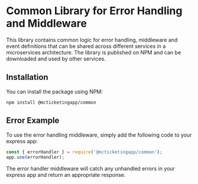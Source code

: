 # Common Library for Error Handling and Middleware

This library contains common logic for error handling, middleware and event definitions that can be shared across different services in a microservices architecture. The library is published on NPM and can be downloaded and used by other services.

## Installation

You can install the package using NPM:

`npm install @mcticketingapp/common`

## Error Example

To use the error handling middleware, simply add the following code to your express app:

```Typescript
const { errorHandler } = require('@mcticketingapp/common');
app.use(errorHandler);
```

The error handler middleware will catch any unhandled errors in your express app and return an appropriate response.
